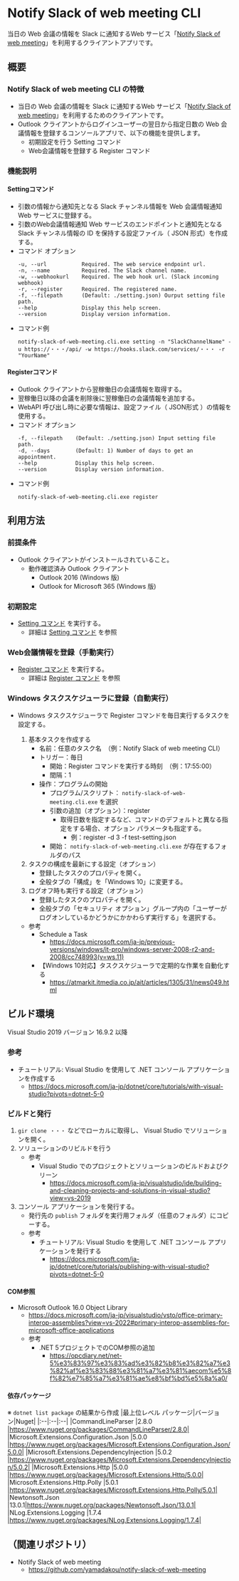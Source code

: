 # Notify Slack of web meeting CLI

当日の Web 会議の情報を Slack に通知するWeb サービス「[Notify Slack of web meeting](https://github.com/yamadakou/notify-slack-of-web-meeting)」を利用するクライアントアプリです。

## 概要

### Notify Slack of web meeting CLI の特徴

* 当日の Web 会議の情報を Slack に通知するWeb サービス「[Notify Slack of web meeting](https://github.com/yamadakou/notify-slack-of-web-meeting)」を利用するためのクライアントです。
* Outlook クライアントからログインユーザーの翌日から指定日数の Web 会議情報を登録するコンソールアプリで、以下の機能を提供します。
  * 初期設定を行う Setting コマンド
  * Web会議情報を登録する Register コマンド

### 機能説明
#### Settingコマンド
* 引数の情報から通知先となる Slack チャンネル情報を Web 会議情報通知 Web サービスに登録する。
* 引数のWeb会議情報通知 Web サービスのエンドポイントと通知先となる Slack チャンネル情報の ID を保持する設定ファイル（ JSON 形式）を作成する。
* コマンド オプション
  ```shell
  -u, --url           Required. The web service endpoint url.
  -n, --name          Required. The Slack channel name.
  -w, --webhookurl    Required. The web hook url. (Slack incoming webhook)
  -r, --register      Required. The registered name.
  -f, --filepath      (Default: ./setting.json) Ourput setting file path.
  --help              Display this help screen.
  --version           Display version information.
  ```
* コマンド例
  ```shell
  notify-slack-of-web-meeting.cli.exe setting -n "SlackChannelName" -u https://・・・/api/ -w https://hooks.slack.com/services/・・・ -r "YourName"

  ```

#### Registerコマンド
* Outlook クライアントから翌稼働日の会議情報を取得する。
* 翌稼働日以降の会議を削除後に翌稼働日の会議情報を追加する。
* WebAPI 呼び出し時に必要な情報は、設定ファイル（ JSON形式 ）の情報を使用する。
* コマンド オプション
  ```shell
  -f, --filepath    (Default: ./setting.json) Input setting file path.
  -d, --days        (Default: 1) Number of days to get an appointment.
  --help            Display this help screen.
  --version         Display version information.
  ```
* コマンド例
  ```shell
  notify-slack-of-web-meeting.cli.exe register
  ```

## 利用方法
### 前提条件
* Outlook クライアントがインストールされていること。
  * 動作確認済み Outlook クライアント
    * Outlook 2016 (Windows 版)
    * Outlook for Microsoft 365 (Windows 版)

### 初期設定
* [Setting コマンド](Settingコマンド) を実行する。
  * 詳細は [Setting コマンド](Settingコマンド) を参照

### Web会議情報を登録（手動実行）
* [Register コマンド](Registerコマンド) を実行する。
  * 詳細は [Register コマンド](Registerコマンド) を参照

### Windows タスクスケジューラに登録（自動実行）
* Windows タスクスケジューラで Register コマンドを毎日実行するタスクを設定する。
  1. 基本タスクを作成する
     * 名前：任意のタスク名　（例：Notify Slack of web meeting CLI）
     * トリガー：毎日
       * 開始：Register コマンドを実行する時刻　（例：17:55:00）
       * 間隔：1
     * 操作：プログラムの開始
       * プログラム/スクリプト： `notify-slack-of-web-meeting.cli.exe` を選択
       * 引数の追加（オプション）：register
         * 取得日数を指定するなど、コマンドのデフォルトと異なる指定をする場合、オプション パラメータも指定する。
           * 例：register -d 3 -f test-setting.json
       * 開始： `notify-slack-of-web-meeting.cli.exe` が存在するフォルダのパス
  2. タスクの構成を最新にする設定（オプション）
      * 登録したタスクのプロパティを開く。
      * 全般タブの「構成」を「Windows 10」に変更する。
  3. ログオフ時も実行する設定（オプション）
      * 登録したタスクのプロパティを開く。
      * 全般タブの「セキュリティ オプション」グループ内の「ユーザーがログオンしているかどうかにかかわらず実行する」を選択する。

  * 参考
    * Schedule a Task
      * https://docs.microsoft.com/ja-jp/previous-versions/windows/it-pro/windows-server-2008-r2-and-2008/cc748993(v=ws.11)
    * 【Windows 10対応】タスクスケジューラで定期的な作業を自動化する
      * https://atmarkit.itmedia.co.jp/ait/articles/1305/31/news049.html

## ビルド環境
Visual Studio 2019 バージョン 16.9.2 以降

### 参考
  * チュートリアル: Visual Studio を使用して .NET コンソール アプリケーションを作成する
    * https://docs.microsoft.com/ja-jp/dotnet/core/tutorials/with-visual-studio?pivots=dotnet-5-0

### ビルドと発行
1. `gir clone ・・・` などでローカルに取得し、 Visual Studio でソリューションを開く。
2. ソリューションのリビルドを行う
   * 参考
     * Visual Studio でのプロジェクトとソリューションのビルドおよびクリーン
       * https://docs.microsoft.com/ja-jp/visualstudio/ide/building-and-cleaning-projects-and-solutions-in-visual-studio?view=vs-2019
3. コンソール アプリケーションを発行する。
   * 発行先の `publish` フォルダを実行用フォルダ（任意のフォルダ）にコピーする。
   * 参考
     * チュートリアル: Visual Studio を使用して .NET コンソール アプリケーションを発行する
       * https://docs.microsoft.com/ja-jp/dotnet/core/tutorials/publishing-with-visual-studio?pivots=dotnet-5-0
  
#### COM参照
* Microsoft Outlook 16.0 Object Library
  * https://docs.microsoft.com/ja-jp/visualstudio/vsto/office-primary-interop-assemblies?view=vs-2022#primary-interop-assemblies-for-microsoft-office-applications
  * 参考
    * .NET 5プロジェクトでのCOM参照の追加
      * https://opcdiary.net/net-5%e3%83%97%e3%83%ad%e3%82%b8%e3%82%a7%e3%82%af%e3%83%88%e3%81%a7%e3%81%aecom%e5%8f%82%e7%85%a7%e3%81%ae%e8%bf%bd%e5%8a%a0/

#### 依存パッケージ
※ `dotnet list package` の結果から作成
  |最上位レベル パッケージ|バージョン|Nuget|
  |:--|:--|:--|
  |CommandLineParser                             |2.8.0 |https://www.nuget.org/packages/CommandLineParser/2.8.0|
  |Microsoft.Extensions.Configuration.Json       |5.0.0 |https://www.nuget.org/packages/Microsoft.Extensions.Configuration.Json/5.0.0|
  |Microsoft.Extensions.DependencyInjection      |5.0.2 |https://www.nuget.org/packages/Microsoft.Extensions.DependencyInjection/5.0.2|
  |Microsoft.Extensions.Http                     |5.0.0 |https://www.nuget.org/packages/Microsoft.Extensions.Http/5.0.0|
  |Microsoft.Extensions.Http.Polly               |5.0.1 |https://www.nuget.org/packages/Microsoft.Extensions.Http.Polly/5.0.1|
  |Newtonsoft.Json                               |13.0.1|https://www.nuget.org/packages/Newtonsoft.Json/13.0.1|
  |NLog.Extensions.Logging                       |1.7.4 |https://www.nuget.org/packages/NLog.Extensions.Logging/1.7.4|


## （関連リポジトリ）
* Notify Slack of web meeting
  * https://github.com/yamadakou/notify-slack-of-web-meeting
